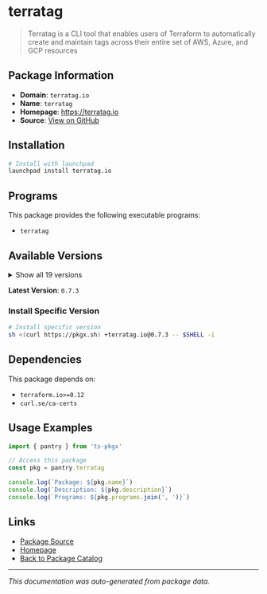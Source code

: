 # terratag

> Terratag is a CLI tool that enables users of Terraform to automatically create and maintain tags across their entire set of AWS, Azure, and GCP resources

## Package Information

- **Domain**: `terratag.io`
- **Name**: `terratag`
- **Homepage**: https://terratag.io
- **Source**: [View on GitHub](https://github.com/pkgxdev/pantry/tree/main/projects/terratag.io/package.yml)

## Installation

```bash
# Install with launchpad
launchpad install terratag.io
```

## Programs

This package provides the following executable programs:

- `terratag`

## Available Versions

<details>
<summary>Show all 19 versions</summary>

- `0.7.3`, `0.7.2`, `0.7.1`, `0.7.0`, `0.6.1`
- `0.6.0`, `0.5.3`, `0.5.2`, `0.5.1`, `0.5.0`
- `0.4.1`, `0.4.0`, `0.3.5`, `0.3.4`, `0.3.3`
- `0.3.2`, `0.3.1`, `0.3.0`, `0.2.6`

</details>

**Latest Version**: `0.7.3`

### Install Specific Version

```bash
# Install specific version
sh <(curl https://pkgx.sh) +terratag.io@0.7.3 -- $SHELL -i
```

## Dependencies

This package depends on:

- `terraform.io>=0.12`
- `curl.se/ca-certs`

## Usage Examples

```typescript
import { pantry } from 'ts-pkgx'

// Access this package
const pkg = pantry.terratag

console.log(`Package: ${pkg.name}`)
console.log(`Description: ${pkg.description}`)
console.log(`Programs: ${pkg.programs.join(', ')}`)
```

## Links

- [Package Source](https://github.com/pkgxdev/pantry/tree/main/projects/terratag.io/package.yml)
- [Homepage](https://terratag.io)
- [Back to Package Catalog](../../package-catalog.md)

---

*This documentation was auto-generated from package data.*
